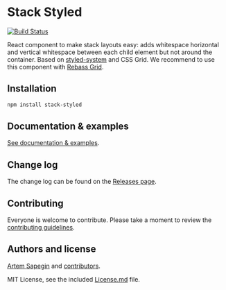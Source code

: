 # Stack Styled

[![Build Status](https://travis-ci.org/sapegin/stack-styled.svg)](https://travis-ci.org/sapegin/stack-styled)

React component to make stack layouts easy: adds whitespace horizontal and vertical whitespace between each child element but not around the container. Based on [styled-system](https://styled-system.com/) and CSS Grid. We recommend to use this component with [Rebass Grid](https://rebassjs.org/grid/).

## Installation

```bash
npm install stack-styled
```

## Documentation & examples

[See documentation & examples](https://sapegin.github.io/stack-styled/).

## Change log

The change log can be found on the [Releases page](https://github.com/sapegin/stack-styled/releases).

## Contributing

Everyone is welcome to contribute. Please take a moment to review the [contributing guidelines](Contributing.md).

## Authors and license

[Artem Sapegin](http://sapegin.me) and [contributors](https://github.com/sapegin/stack-styled/graphs/contributors).

MIT License, see the included [License.md](License.md) file.
